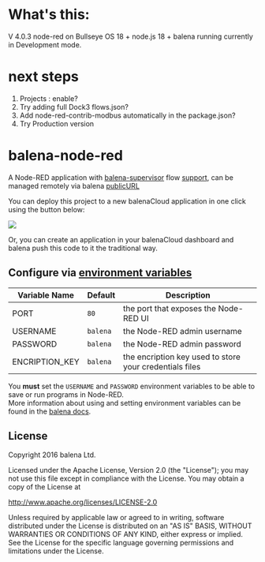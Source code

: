 # What's this: 
V 4.0.3 node-red on Bullseye OS 18 + node.js 18 + balena running currently in Development mode. 

# next steps
1. Projects : enable?
2. Try adding full Dock3 flows.json?
3. Add node-red-contrib-modbus automatically in the package.json?
4. Try Production version

# balena-node-red

A Node-RED application with [balena-supervisor](https://balena.io/docs/reference/supervisor/supervisor-api/) flow [support](https://github.com/balena-io-projects/node-red-contrib-balena), can be managed remotely via balena [publicURL](https://balena.io/docs/learn/manage/actions/#enable-public-device-url)

You can deploy this project to a new balenaCloud application in one click using the button below:

[![](https://balena.io/deploy.svg)](https://dashboard.balena-cloud.com/deploy?repoUrl=https://github.com/balenalabs/balena-node-red)

Or, you can create an application in your balenaCloud dashboard and balena push this code to it the traditional way.

## Configure via [environment variables](https://balena.io/docs/learn/manage/serv-vars/)

| Variable Name  | Default  | Description                                             |
| -------------- | -------- | ------------------------------------------------------- |
| PORT           | `80`     | the port that exposes the Node-RED UI                   |
| USERNAME       | `balena` | the Node-RED admin username                             |
| PASSWORD       | `balena` | the Node-RED admin password                             |
| ENCRIPTION_KEY | `balena` | the encription key used to store your credentials files |

You **must** set the `USERNAME` and `PASSWORD` environment variables to be able to save or run programs in Node-RED.  
More information about using and setting environment variables can be found in
the [balena docs](https://balena.io/docs/learn/manage/serv-vars/).

## License

Copyright 2016 balena Ltd.

Licensed under the Apache License, Version 2.0 (the "License"); you may not use this file except in compliance with the License. You may obtain a copy of the License at

<http://www.apache.org/licenses/LICENSE-2.0>

Unless required by applicable law or agreed to in writing, software distributed under the License is distributed on an "AS IS" BASIS, WITHOUT WARRANTIES OR CONDITIONS OF ANY KIND, either express or implied. See the License for the specific language governing permissions and limitations under the License.
